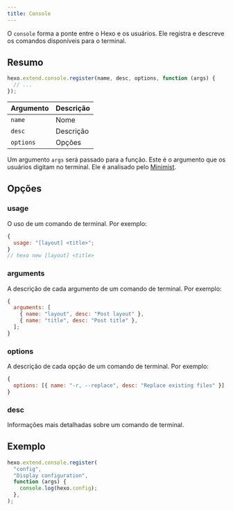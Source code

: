 ```yaml
---
title: Console
---
```


O `console` forma a ponte entre o Hexo e os usuários. Ele registra e descreve os comandos disponíveis para o terminal.

## Resumo

```js
hexo.extend.console.register(name, desc, options, function (args) {
  // ...
});
```

| Argumento | Descrição |
| --------- | --------- |
| `name`    | Nome      |
| `desc`    | Descrição |
| `options` | Opções    |

Um argumento `args` será passado para a função. Este é o argumento que os usuários digitam no terminal. Ele é analisado pelo [Minimist].

## Opções

### usage

O uso de um comando de terminal. Por exemplo:

```js
{
  usage: "[layout] <title>";
}
// hexo new [layout] <title>
```

### arguments

A descrição de cada argumento de um comando de terminal. Por exemplo:

```js
{
  arguments: [
    { name: "layout", desc: "Post layout" },
    { name: "title", desc: "Post title" },
  ];
}
```

### options

A descrição de cada opção de um comando de terminal. Por exemplo:

```js
{
  options: [{ name: "-r, --replace", desc: "Replace existing files" }];
}
```

### desc

Informações mais detalhadas sobre um comando de terminal.

## Exemplo

```js
hexo.extend.console.register(
  "config",
  "Display configuration",
  function (args) {
    console.log(hexo.config);
  },
);
```

[Minimist]: https://github.com/substack/minimist
